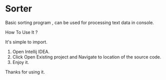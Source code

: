 # Sorter
Basic sorting program , can be used for processing text data in console.

How To Use It ?

It's simple to import.

1. Open Intellij IDEA.
2. Click Open Existing project and Navigate to location of the source code.
3. Enjoy it.

Thanks for using it.

